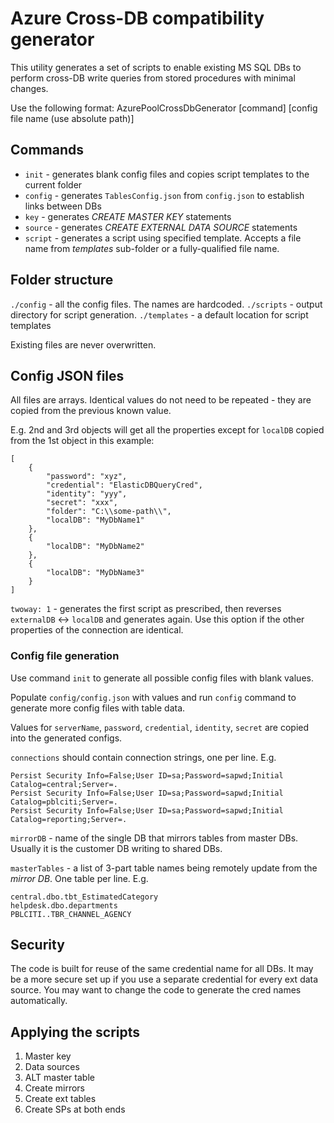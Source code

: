 ﻿# Azure Cross-DB compatibility generator

This utility generates a set of scripts to enable existing MS SQL DBs to perform cross-DB write queries from stored procedures with minimal changes.

Use the following format: AzurePoolCrossDbGenerator [command] [config file name (use absolute path)]

## Commands
* `init` - generates blank config files and copies script templates to the current folder
* `config` - generates `TablesConfig.json` from `config.json` to establish links between DBs 
* `key` - generates *CREATE MASTER KEY* statements 
* `source` - generates *CREATE EXTERNAL DATA SOURCE* statements
* `script` - generates a script using specified template. Accepts a file name from *templates* sub-folder or a fully-qualified file name.

## Folder structure
`./config` - all the config files. The names are hardcoded.
`./scripts` - output directory for script generation.
`./templates` - a default location for script templates

Existing files are never overwritten.

## Config JSON files

All files are arrays. Identical values do not need to be repeated - they are copied from the previous known value.

E.g. 2nd and 3rd objects will get all the properties except for `localDB` copied from the 1st object in this example:

```
[
    {
        "password": "xyz",
        "credential": "ElasticDBQueryCred",
        "identity": "yyy",
        "secret": "xxx",
        "folder": "C:\\some-path\\",
        "localDB": "MyDbName1"
    },
    {
        "localDB": "MyDbName2"
    },
    {
        "localDB": "MyDbName3"
    }
]
```

`twoway: 1` - generates the first script as prescribed, then reverses `externalDB` <-> `localDB` and generates again. 
Use this option if the other properties of the connection are identical.

### Config file generation

Use command `init` to generate all possible config files with blank values.

Populate `config/config.json` with values and run `config` command to generate more config files with table data.

Values for `serverName`, `password`, `credential`, `identity`, `secret` are copied into the generated configs.

`connections` should contain connection strings, one per line. E.g. 
```
Persist Security Info=False;User ID=sa;Password=sapwd;Initial Catalog=central;Server=.
Persist Security Info=False;User ID=sa;Password=sapwd;Initial Catalog=pblciti;Server=.
Persist Security Info=False;User ID=sa;Password=sapwd;Initial Catalog=reporting;Server=.
```

`mirrorDB` - name of the single DB that mirrors tables from master DBs. Usually it is the customer DB writing to shared DBs.

`masterTables` - a list of 3-part table names being remotely update from the *mirror DB*. One table per line. E.g.
```
central.dbo.tbt_EstimatedCategory 
helpdesk.dbo.departments
PBLCITI..TBR_CHANNEL_AGENCY
```

## Security

The code is built for reuse of the same credential name for all DBs.
It may be a more secure set up if you use a separate credential for every ext data source. 
You may want to change the code to generate the cred names automatically.

## Applying the scripts

1. Master key
2. Data sources
3. ALT master table
4. Create mirrors
5. Create ext tables
6. Create SPs at both ends

